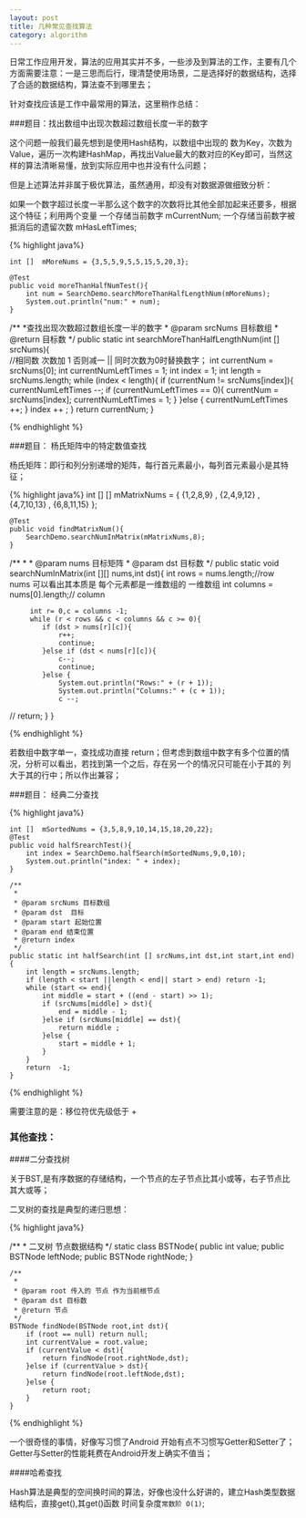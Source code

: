 ```yaml
---
layout: post
title: 几种常见查找算法
category: algorithm
---
```


日常工作应用开发，算法的应用其实并不多，一些涉及到算法的工作，主要有几个方面需要注意：一是三思而后行，理清楚使用场景，二是选择好的数据结构，选择了合适的数据结构，算法查不到哪里去；

针对查找应该是工作中最常用的算法，这里稍作总结：

###题目：找出数组中出现次数超过数组长度一半的数字


这个问题一般我们最先想到是使用Hash结构，以数组中出现的 数为Key，次数为Value，遍历一次构建HashMap，再找出Value最大的数对应的Key即可，当然这样的算法清晰易懂，放到实际应用中也并没有什么问题；

但是上述算法并非属于极优算法，虽然通用，却没有对数据源做细致分析：

如果一个数字超过长度一半那么这个数字的次数将比其他全部加起来还要多，根据这个特征；利用两个变量 一个存储当前数字 mCurrentNum; 一个存储当前数字被抵消后的遗留次数 mHasLeftTimes;

{% highlight java%}

    int []  mMoreNums = {3,5,5,9,5,5,15,5,20,3};

    @Test
    public void moreThanHalfNumTest(){
        int num = SearchDemo.searchMoreThanHalfLengthNum(mMoreNums);
        System.out.println("num:" + num);
    }

/**
     *查找出现次数超过数组长度一半的数字
     * @param srcNums 目标数组
     * @return 目标数
     */
    public static int searchMoreThanHalfLengthNum(int [] srcNums){        
        //相同数 次数加 1  否则减一 || 同时次数为0时替换数字；
        int currentNum = srcNums[0];
        int currentNumLeftTimes = 1;
        int index = 1;
        int length = srcNums.length;
        while (index < length){
            if (currentNum != srcNums[index]){
                currentNumLeftTimes --;
                if (currentNumLeftTimes == 0){
                    currentNum = srcNums[index];
                    currentNumLeftTimes = 1;
                }
            }else {
                currentNumLeftTimes ++;
            }
            index ++ ;
        }
        return currentNum;
    }

{% endhighlight %}

###题目： 杨氏矩阵中的特定数值查找

杨氏矩阵：即行和列分别递增的矩阵，每行首元素最小，每列首元素最小是其特征；

{% highlight java%}
    int [] [] mMatrixNums = { {1,2,8,9} , {2,4,9,12} , {4,7,10,13} , {6,8,11,15} };

    @Test
    public void findMatrixNum(){
        SearchDemo.searchNumInMatrix(mMatrixNums,8);
    }
   /**
     *
     * @param nums 目标矩阵
     * @param dst  目标数
     */
     public static void searchNumInMatrix(int [][] nums,int dst){
         int rows = nums.length;//row nums   可以看出其本质是 每个元素都是一维数组的 一维数组
         int columns = nums[0].length;// column

         int r= 0,c = columns -1;
         while (r < rows && c < columns && c >= 0){
            if (dst > nums[r][c]){
                r++;
                continue;
            }else if (dst < nums[r][c]){
                c--;
                continue;
            }else {
                System.out.println("Rows:" + (r + 1));
                System.out.println("Columns:" + (c + 1));
                c --;
//                return;
            }
         }

{% endhighlight %}

若数组中数字单一，查找成功直接 return；但考虑到数组中数字有多个位置的情况，分析可以看出，若找到第一个之后，存在另一个的情况只可能在小于其的 列 大于其的行中；所以作出兼容；


###题目： 经典二分查找

{% highlight java%}

    int []  mSortedNums = {3,5,8,9,10,14,15,18,20,22};
    @Test
    public void halfSrearchTest(){
        int index = SearchDemo.halfSearch(mSortedNums,9,0,10);
        System.out.println("index: " + index);
    }

    /**
     *
     * @param srcNums 目标数组
     * @param dst  目标
     * @param start 起始位置
     * @param end 结束位置
     * @return index
     */
    public static int halfSearch(int [] srcNums,int dst,int start,int end){
        int length = srcNums.length;
        if (length < start ||length < end|| start > end) return -1;
        while (start <= end){
            int middle = start + ((end - start) >> 1);
            if (srcNums[middle] > dst){
                end = middle - 1;
            }else if (srcNums[middle] == dst){
                return middle ;
            }else {
                start = middle + 1;
            }
        }
        return  -1;
    }

{% endhighlight %}

需要注意的是：移位符优先级低于 + 

### 其他查找：

####二分查找树

关于BST,是有序数据的存储结构，一个节点的左子节点比其小或等，右子节点比其大或等；

二叉树的查找是典型的递归思想：

{% highlight java%}

 /**
     * 二叉树 节点数据结构
     */
    static class BSTNode{
        public int value;
        public BSTNode leftNode;
        public BSTNode rightNode;
    }

    /**
     *
     * @param root 传入的 节点 作为当前根节点
     * @param dst 目标数
     * @return 节点
     */
    BSTNode findNode(BSTNode root,int dst){
        if (root == null) return null;
        int currentValue = root.value;
        if (currentValue < dst){
            return findNode(root.rightNode,dst);
        }else if (currentValue > dst){
            return findNode(root.leftNode,dst);
        }else {
            return root;
        }
    }

{% endhighlight %}

一个很奇怪的事情，好像写习惯了Android 开始有点不习惯写Getter和Setter了；Getter与Setter的性能耗费在Android开发上确实不值当；


####哈希查找

Hash算法是典型的空间换时间的算法，好像也没什么好讲的，建立Hash类型数据结构后，直接get(),其get()函数 时间复杂度`常数阶 O(1)`;

